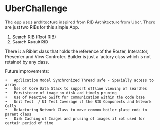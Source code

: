 # UberChallenge

The app uses architecture inspired from RIB Architecture from Uber.
There are just two RIBs for this simple App.
1. Search RIB (Root RIB)
2. Search Result RIB

There is a Riblet class that holds the reference of the Router, Interactor, Presenter and View Controller. Builder is just a factory class which is not retained by any class.

Future Improvements:

	•	Application Model Synchronized Thread safe - Specially access to array
	•	Use of Core Data Stack to support offline viewing of searches
	•	Persistence of image on disk and timely pruning
	•	Use of Reactive Swift for communication within the code base
	•	Unit Test  / UI Test Coverage of the RIB Components and Network Calls
	•	Refactoring Network Class to move common boiler plate code to parent class
	•	Disk Caching of Images and pruning of images if not used for certain period of time
